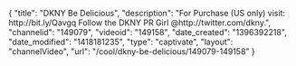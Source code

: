 {
    "title": "DKNY Be Delicious",
    "description": "For Purchase (US only) visit: http:\/\/bit.ly\/Qavgq Follow the DKNY PR Girl @http:\/\/twitter.com\/dkny.",
    "channelid": "149079",
    "videoid": "149158",
    "date_created": "1396392218",
    "date_modified": "1418181235",
    "type": "captivate",
    "layout": "channelVideo",
    "url": "\/cool\/dkny-be-delicious\/149079-149158"
}